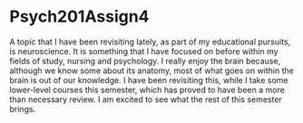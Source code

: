 # Psych201Assign4

  A topic that I have been revisiting lately, as part of my educational pursuits, is neuroscience. It is something that I have focused on before within my fields of study, nursing and psychology. I really enjoy the brain because, although we know some about its anatomy, most of what goes on within the brain is out of our knowledge. I have been revisiting this, while I take some lower-level courses this semester, which has proved to have been a more than necessary review. I am excited to see what the rest of this semester brings. 
